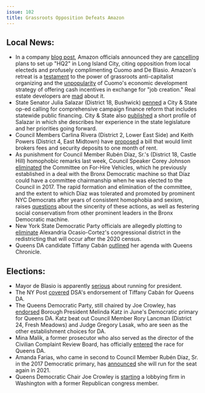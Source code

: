 ```yaml
---
issue: 102
title: Grassroots Opposition Defeats Amazon 
---
```


## Local News:
-   In a company [blog post](https://blog.aboutamazon.com/company-news/update-on-plans-for-new-york-city-headquarters), Amazon officials announced they are [cancelling](https://www.nytimes.com/2019/02/14/nyregion/amazon-hq2-queens.html) plans to set up "HQ2" in Long Island City, citing opposition from local electeds and profusely complimenting Cuomo and De Blasio. Amazon's retreat is a [testament](https://theintercept.com/2019/02/15/amazon-nyc-hq2/) to the power of grassroots anti-capitalist organizing and the [unpopularity](http://gothamist.com/2019/02/15/amazon_cuomo_albany_democrats.php) of Cuomo's economic development strategy of offering cash incentives in exchange for "job creation." Real estate developers are [mad](https://www.wsj.com/articles/amazons-pullout-from-queens-n-y-stuns-real-estate-industry-11550182281) about it.
-   State Senator Julia Salazar (District 18, Bushwick) [penned](https://www.cityandstateny.com/articles/opinion/opinion/julia-salazar-campaign-finance-reform.html) a City & State op-ed calling for comprehensive campaign finance reform that includes statewide public financing. City & State also [published](https://www.cityandstateny.com/articles/personality/interviews-profiles/julia-salazar-isnt-taking-back-seat-2019.html) a short profile of Salazar in which she describes her experience in the state legislature and her priorities going forward.
-   Council Members Carlina Rivera (District 2, Lower East Side) and Keith Powers (District 4, East Midtown) have [proposed](https://ny.curbed.com/2019/2/13/18223186/broker-fees-new-york-legislation) a bill that would limit brokers fees and security deposits to one month of rent.
-   As punishment for Council Member Rubén Díaz, Sr.'s (District 18, Castle Hill) homophobic remarks last week, Council Speaker Corey Johnson [eliminated](https://www.politico.com/states/new-york/city-hall/story/2019/02/13/johnson-faces-skeptical-questions-about-his-decision-to-eliminate-diazs-committee-852892) the Committee on For-Hire Vehicles, which he previously established in a deal with the Bronx Democratic machine so that Díaz could have a committee chairmanship when he was elected to the Council in 2017. The rapid formation and elimination of the committee, and the extent to which Díaz was tolerated and promoted by prominent NYC Democrats after years of consistent homophobia and sexism, raises [questions](http://gothamist.com/2019/02/13/ruben_diaz_sr_homophobia.php) about the sincerity of these actions, as well as festering social conservatism from other prominent leaders in the Bronx Democratic machine.
-   New York State Democratic Party officials are allegedly plotting to [eliminate](https://theintercept.com/2019/02/09/ocasio-cortez-district-redistricting-2020/) Alexandria Ocasio-Cortez's congressional district in the redistricting that will occur after the 2020 census.
-   Queens DA candidate Tiffany Cabán [outlined](http://www.qchron.com/editions/queenswide/caban-discusses-vision-for-da-s-office/article_a5081b30-9501-5f45-b88b-1aef85e65c73.html) her agenda with Queens Chronicle.

## Elections:
-   Mayor de Blasio is apparently [serious](https://www.politico.com/states/new-york/city-hall/story/2019/02/11/de-blasio-heads-to-new-hampshire-as-he-contemplates-run-for-president-848323) about running for president.
-   The NY Post [covered](https://nypost.com/2019/02/10/nycs-democratic-socialists-enlist-da-tiffany-caban/) DSA's endorsement of Tiffany Cabán for Queens DA.
-   The Queens Democratic Party, still chaired by Joe Crowley, has [endorsed](https://queenseagle.com/all/2019/2/11/queens-democrats-set-to-endorse-katz-dsa-backs-cabn) Borough President Melinda Katz in June's Democratic primary for Queens DA. Katz beat out Council Member Rory Lancman (District 24, Fresh Meadows) and Judge Gregory Lasak, who are seen as the other establishment choices for DA.
-   Mina Malik, a former prosecutor who also served as the director of the Civilian Complaint Review Board, has officially [entered](https://queenseagle.com/all/2019/2/12/former-queens-prosecutor-malik-officially-enters-da-race) the race for Queens DA.
-   Amanda Farias, who came in second to Council Member Rubén Díaz, Sr. in the 2017 Democratic primary, has [announced](https://twitter.com/AmandaFariasNYC/status/1094981239801405440) she will run for the seat again in 2021.
-   Queens Democratic Chair Joe Crowley is [starting](https://queenseagle.com/all/2019/2/15/crowley-partners-with-republican-for-dc-lobbying-effort) a lobbying firm in Washington with a former Republican congress member.
